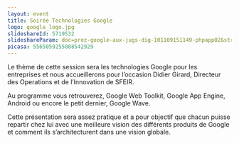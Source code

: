 ```yaml
---
layout: event
title: Soirée Technologies Google
logo: google_logo.jpg
slideshareId: 5719532
slideshareParam: doc=prez-google-aux-jugs-dig-101109151149-phpapp02&stripped_title=stack-technologique-google&userName=lorrainejug
picasa: 5565059255088542929
---
```

Le thème de cette session sera les technologies Google pour les entreprises et nous accueillerons pour l’occasion Didier Girard, Directeur des Operations et de l’Innovation de SFEIR.

Au programme vous retrouverez, Google Web Toolkit, Google App Engine, Android ou encore le petit dernier, Google Wave.

Cette présentation sera assez pratique et a pour objectif que chacun puisse repartir chez lui avec une meilleure vision des différents produits de Google et comment ils s’architecturent dans une vision globale.
